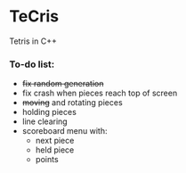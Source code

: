 # TeCris
Tetris in C++

### To-do list:
+ ~~fix random generation~~
+ fix crash when pieces reach top of screen
+ ~~moving~~ and rotating pieces
+ holding pieces
+ line clearing
+ scoreboard menu with: 
    + next piece
    + held piece
    + points
